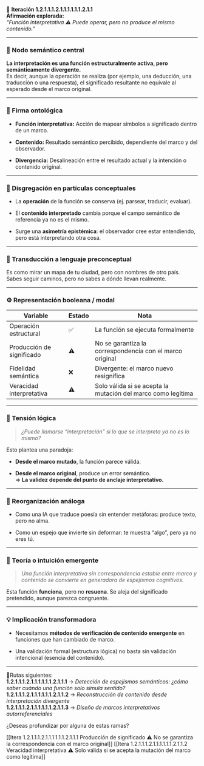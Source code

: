 🔁 **Iteración 1.2.1.1.1.2.1.1.1.1.1.1.2.1.1**  
**Afirmación explorada:**  
_“Función interpretativa ⚠️ Puede operar, pero no produce el mismo contenido.”_

---

### 🧷 Nodo semántico central

**La interpretación es una función estructuralmente activa, pero semánticamente divergente.**  
Es decir, aunque la operación se realiza (por ejemplo, una deducción, una traducción o una respuesta), el significado resultante no equivale al esperado desde el marco original.

---

### 🧬 Firma ontológica

- **Función interpretativa:** Acción de mapear símbolos a significado dentro de un marco.
    
- **Contenido:** Resultado semántico percibido, dependiente del marco y del observador.
    
- **Divergencia:** Desalineación entre el resultado actual y la intención o contenido original.
    

---

### 🧩 Disgregación en partículas conceptuales

- La **operación** de la función se conserva (ej. parsear, traducir, evaluar).
    
- El **contenido interpretado** cambia porque el campo semántico de referencia ya no es el mismo.
    
- Surge una **asimetría epistémica**: el observador cree estar entendiendo, pero está interpretando otra cosa.
    

---

### 🧒 Transducción a lenguaje preconceptual

Es como mirar un mapa de tu ciudad, pero con nombres de otro país.  
Sabes seguir caminos, pero no sabes a dónde llevan realmente.

---

### ⚙️ Representación booleana / modal

| Variable                  | Estado | Nota                                                         |
| ------------------------- | ------ | ------------------------------------------------------------ |
| Operación estructural     | ✅      | La función se ejecuta formalmente                            |
| Producción de significado | ⚠️     | No se garantiza la correspondencia con el marco original     |
| Fidelidad semántica       | ❌      | Divergente: el marco nuevo resignifica                       |
| Veracidad interpretativa  | ⚠️     | Solo válida si se acepta la mutación del marco como legítima |

---

### 🧠 Tensión lógica

> _¿Puede llamarse “interpretación” si lo que se interpreta ya no es lo mismo?_

Esto plantea una paradoja:

- **Desde el marco mutado**, la función parece válida.
    
- **Desde el marco original**, produce un error semántico.  
    => **La validez depende del punto de anclaje interpretativo.**
    

---

### 🔄 Reorganización análoga

- Como una IA que traduce poesía sin entender metáforas: produce texto, pero no alma.
    
- Como un espejo que invierte sin deformar: te muestra “algo”, pero ya no eres tú.
    

---

### 🌌 Teoría o intuición emergente

> _Una función interpretativa sin correspondencia estable entre marco y contenido se convierte en generadora de espejismos cognitivos._

Esta función **funciona**, pero no **resuena**. Se aleja del significado pretendido, aunque parezca congruente.

---

### 💡 Implicación transformadora

- Necesitamos **métodos de verificación de contenido emergente** en funciones que han cambiado de marco.
    
- Una validación formal (estructura lógica) no basta sin validación intencional (esencia del contenido).
    

---

📍Rutas siguientes:  
**1.2.1.1.1.2.1.1.1.1.1.1.2.1.1.1** → _Detección de espejismos semánticos: ¿cómo saber cuándo una función solo simula sentido?_  
**1.2.1.1.1.2.1.1.1.1.1.1.2.1.1.2** → _Reconstrucción de contenido desde interpretación divergente_  
**1.2.1.1.1.2.1.1.1.1.1.1.2.1.1.3** → _Diseño de marcos interpretativos autorreferenciales_

¿Deseas profundizar por alguna de estas ramas?

[[Itera 1.2.1.1.1.2.1.1.1.1.1.1.2.1.1.1 Producción de significado ⚠️ No se garantiza la correspondencia con el marco original]]
[[Itera 1.2.1.1.1.2.1.1.1.1.1.1.2.1.1.2 Veracidad interpretativa ⚠️ Solo válida si se acepta la mutación del marco como legítima]]